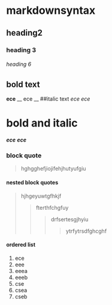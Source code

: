 # markdownsyntax
## heading2
### heading 3
###### heading 6
## bold text
**ece**
__ ece __
##italic text
*ece*
_ece_
# bold and italic
**_ece_**
__*ece*__
### block quote
> hghgghefjiojifehjhutyufgiu
#### nested block quotes
> hjhgeyuwtgfhkjf
>> fterthfchgfuy
>>> drfsertesgjhyiu
>>>> ytrfytrsdfghcghf
#### ordered list
1. ece
2. eee
 1. eeea
  2. eeeb
3. cse
 4. csea
  5. cseb


